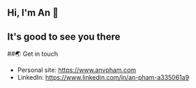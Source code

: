 ## Hi, I'm An :wave:

## It's good to see you there

##:earth_asia: Get in touch
- Personal site: https://www.anvpham.com
- LinkedIn: https://www.linkedin.com/in/an-pham-a335061a9
